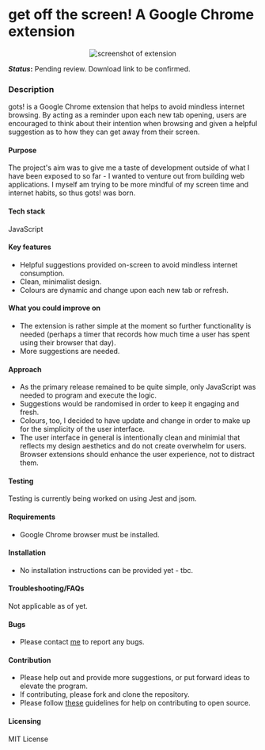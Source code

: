 # get off the screen! A Google Chrome extension

<p align="center">
    <img src="https://i.ibb.co/FHZ57Gn/ezgif-com-gif-maker-8.gif" alt="screenshot of extension"/>
</p>

**_Status_:** Pending review. Download link to be confirmed. 

### Description
 
gots! is a Google Chrome extension that helps to avoid mindless internet browsing. By acting as a reminder upon each new tab opening, users are encouraged to think about their intention when browsing and given a helpful suggestion as to how they can get away from their screen.  

#### Purpose

The project's aim was to give me a taste of development outside of what I have been exposed to so far - I wanted to venture out from building web applications. I myself am trying to be more mindful of my screen time and internet habits, so thus gots! was born. 

#### Tech stack
JavaScript

#### Key features
- Helpful suggestions provided on-screen to avoid mindless internet consumption.
- Clean, minimalist design.
- Colours are dynamic and change upon each new tab or refresh.

#### What you could improve on
- The extension is rather simple at the moment so further functionality is needed (perhaps a timer that records how much time a user has spent using their         browser that day).
- More suggestions are needed.
    
#### Approach

- As the primary release remained to be quite simple, only JavaScript was needed to program and execute the logic. 
- Suggestions would be randomised in order to keep it engaging and fresh.
- Colours, too, I decided to have update and change in order to make up for the simplicity of the user interface.
- The user interface in general is intentionally clean and minimial that reflects my design aesthetics and do not create overwhelm for users. Browser extensions should enhance the user experience, not to distract them.
    
#### Testing
Testing is currently being worked on using Jest and jsom.

#### Requirements
- Google Chrome browser must be installed.
    
#### Installation
- No installation instructions can be provided yet - tbc. 
    
#### Troubleshooting/FAQs 
Not applicable as of yet.
    
#### Bugs
- Please contact [me](https://github.com/amritatwal) to report any bugs.
    
#### Contribution
- Please help out and provide more suggestions, or put forward ideas to elevate the program.
- If contributing, please fork and clone the repository. 
- Please follow [these](https://opensource.guide/how-to-contribute/) guidelines for help on contributing to open source.

#### Licensing
MIT License
